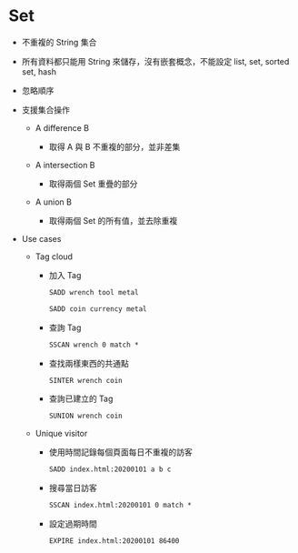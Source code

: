 # Set

- 不重複的 String 集合
- 所有資料都只能用 String 來儲存，沒有嵌套概念，不能設定 list, set, sorted set, hash
- 忽略順序
- 支援集合操作
    - A difference B
        - 取得 A 與 B 不重複的部分，並非差集

    - A intersection B
        - 取得兩個 Set 重疊的部分

    - A union B
        - 取得兩個 Set 的所有值，並去除重複

- Use cases
    - Tag cloud
        - 加入 Tag

            ```cmd
            SADD wrench tool metal

            SADD coin currency metal
            ```

        - 查詢 Tag

            ```cmd
            SSCAN wrench 0 match *
            ```

        - 查找兩樣東西的共通點

            ```cmd
            SINTER wrench coin
            ```

        - 查詢已建立的 Tag

            ```cmd
            SUNION wrench coin
            ```

    - Unique visitor
        - 使用時間記錄每個頁面每日不重複的訪客

            ```cmd
            SADD index.html:20200101 a b c
            ```

        - 搜尋當日訪客

            ```cmd
            SSCAN index.html:20200101 0 match *
            ```

        - 設定過期時間

            ```cmd
            EXPIRE index.html:20200101 86400
            ```